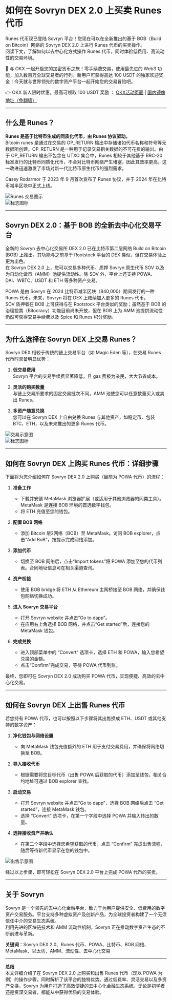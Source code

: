 # 如何在 Sovryn DEX 2.0 上买卖 Runes 代币

Runes 代币现已登陆 Sovryn 平台！您现在可以在全新推出的基于 BOB（Build on Bitcoin）网络的 Sovryn DEX 2.0 上进行 Runes 代币的买卖操作。  
阅读下文，了解如何以去中心化方式操作 Runes 代币，同时体验低费用、高流动性的交易环境。

🚀 与 OKX 一起开启您的加密货币之旅！零手续费交易，使用最先进的 Web3 功能，加入数百万全球交易者的行列。新用户可获得高达 100 USDT 的独家欢迎奖金！今天就与世界领先的数字资产平台一起开始您的交易冒险吧。

👉 OKX 新人限时优惠，最高可领取 100 USDT 奖励 ： [OKX活动页面](https://bit.ly/OKXe) | [国内镜像地址（免翻墙）](https://bit.ly/okX)

---

## 什么是 Runes？

**Runes 是基于比特币生成的同质化代币，由 Runes 协议驱动。**  
Bitcoin runes 是通过在交易的 OP_RETURN 输出中存储诸如代币名称和符号等元数据所创建。OP_RETURN 是一种用于记录交易相关数据的不可花费的输出。由于 OP_RETURN 输出不包含在 UTXO 集合中，Runes 相较于其他基于 BRC-20 标准发行的比特币同质化代币，不会对比特币网络产生堵塞，因此其效率更高。这一改进迅速激发了市场对新一代比特币原生代币的强烈需求。

Casey Rodarmor 于 2023 年 9 月首次宣布了 Runes 协议，并于 2024 年在比特币减半区块中正式上线。

![Runes 交易图示](https://sovryn.com/all-things-sovryn/how-to-buy-and-sell-runes-tokens)  
![标志图标](https://www.jmhbdh.com/wp-content/img/491878579.webp)

---

## Sovryn DEX 2.0：基于 BOB 的全新去中心化交易平台

全新的 Sovryn 去中心化交易所 DEX 2.0 已在比特币第二层网络 Build on Bitcoin (BOB) 上推出。其功能与之前基于 Rootstock 平台的 DEX 类似，但在交易体验上更为出色。  
在 Sovryn DEX 2.0 上，您可以交易多种代币、质押 Sovryn 原生代币 SOV 以及为自动化做市（AMM）池提供流动性。除 SOV 外，平台上还支持 POWA、DAI、WBTC、USDT 和 ETH 等多种资产交易。

POWA 是由 Sovryn 在 2024 比特币减半区块（840,000）期间发行的一种 Runes 代币。未来，Sovryn 将在 DEX 上陆续加入更多的 Runes 代币。  
SOV 质押者在 BOB 上可获得与在 Rootstock 平台类似的奖励；虽然基于 BOB 的治理投票（Bitocracy）功能目前尚未开放，但在 BOB 上为 AMM 池提供流动性仍然可获得交易手续费以及 Spice 和 Runes 积分奖励。

---

## 为什么选择在 Sovryn DEX 上交易 Runes？

Sovryn DEX 相较于传统的链上交易平台（如 Magic Eden 等），在交易 Runes 代币时具备明显优势：

1. **低交易费用**  
   Sovryn 平台的交易手续费显著降低，且 gas 费极为亲民，大大节省成本。

2. **灵活的购买数量**  
   与链上交易所要求的固定交易批次不同，AMM 池使您可以任意数量买入或卖出 Runes。

3. **多资产随意兑换**  
   您可以在 Sovryn DEX 上自由兑换 Runes 与其他资产，如稳定币、包装 BTC、ETH，以及未来推出的更多 Runes 代币。

![交易示意图](https://sovryn.com/all-things-sovryn/how-to-buy-and-sell-runes-tokens)  
![标志图标](https://www.jmhbdh.com/wp-content/img/25751253088244.webp)

---

## 如何在 Sovryn DEX 上购买 Runes 代币：详细步骤

下面将为您介绍如何在 Sovryn DEX 2.0 上购买（目前为 POWA 代币）的流程：

1. **准备工作**  
   - 下载并安装 MetaMask 浏览器扩展（或适用于其他浏览器的同类工具）。MetaMask 是连接 BOB 环境的首选数字钱包。  
   - 将 ETH 充值至您的钱包。

2. **配置 BOB 网络**  
   - 添加 Bitcoin 层2网络（BOB）至 MetaMask。访问 BOB explorer，点击“Add BoB”，按提示完成网络添加。

3. **添加代币**  
   - 切换至 BOB 网络后，点击“Import tokens”将 POWA 添加至您的代币列表。合同地址信息可在相关渠道查询。

4. **资产桥接**  
   - 使用 BOB bridge 将 ETH 从 Ethereum 主网桥接至 BOB 网络，并确保钱包网络切换成功。

5. **进入 Sovryn 交易平台**  
   - 打开 Sovryn website 并点击“Go to dapp”。  
   - 在应用右上角选择 BOB 网络，并点击“Get started”后，连接您的 MetaMask 钱包。

6. **完成兑换**  
   - 进入顶部菜单中的 “Convert” 选项卡，选择 ETH 和 POWA，输入您希望兑换的金额。  
   - 点击“Confirm”完成交易，等待 POWA 代币到账。

最终，您即可在 Sovryn DEX 2.0 成功购买 POWA 代币，实现便捷、高效的去中心化交易。

---

## 如何在 Sovryn DEX 上出售 Runes 代币

若您持有 POWA 代币，也可以按照以下步骤将其出售换成 ETH、USDT 或其他支持的数字资产：

1. **净化钱包与网络设置**  
   - 向 MetaMask 钱包充值额外的 ETH 用于支付交易费用，并确保将网络切换至 BOB。

2. **导入接收代币**  
   - 根据需要将您目标代币（出售 POWA 后获取的代币）添加至钱包，相关合约地址可通过 BOB explorer 查找。

3. **启动交易**  
   - 打开 Sovryn website 并点击“Go to dapp”，选择 BOB 网络后点击 “Get started”，连接 MetaMask 钱包。
   - 选择 “Convert” 选项卡，在第一个字段中选择 POWA 并输入转出的数量。

4. **选择接收资产并确认**  
   - 在第二个字段中选择您希望获取的代币，点击 “Confirm” 完成出售流程，随后等待新代币显示在您的钱包中。

![出售示意图](https://www.jmhbdh.com/wp-content/img/308553043799.webp)

经过以上步骤，即可轻松在 Sovryn DEX 2.0 平台上完成 POWA 代币的买卖。

---

## 关于 Sovryn

Sovryn 是一个领先的去中心化金融平台，致力于为用户提供安全、低费用的数字资产交易服务。平台支持多种虚拟资产及创新产品，为全球投资者构建了一个无须信任中介的交易生态系统。  
利用先进的区块链技术和 AMM 流动性机制，Sovryn 正在推动数字资产生态的不断前进与革新。

**关键词**：Sovryn DEX 2.0、Runes 代币、POWA、比特币、BOB 网络、MetaMask、以太坊、AMM、流动性、去中心化交易

---

**总结**  
本文详细介绍了在 Sovryn DEX 2.0 上购买和出售 Runes 代币（现以 POWA 为例）的操作步骤，同时解析了该平台的独特优势。通过低费率、灵活交易以及多资产兑换，Sovryn 为用户打造了高效便捷的去中心化金融生态系统。无论是初学者还是资深交易者，都能从中获得优质的交易体验。